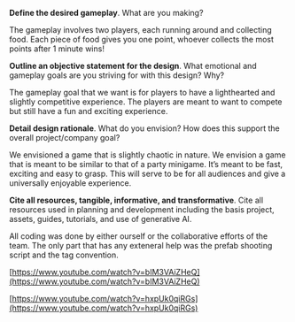 **Define the desired gameplay**. What are you making?

The gameplay involves two players, each running around and collecting food. Each piece of food gives you one point, whoever collects the most points after 1 minute wins\!

**Outline an objective statement for the design**. What emotional and gameplay goals are you striving for with this design? Why?

The gameplay goal that we want is for players to have a lighthearted and slightly competitive experience. The players are meant to want to compete but still have a fun and exciting experience.

**Detail design rationale**. What do you envision? How does this support the overall project/company goal?

We envisioned a game that is slightly chaotic in nature. We envision a game that is meant to be similar to that of a party minigame. It’s meant to be fast, exciting and easy to grasp. This will serve to be for all audiences and give a universally enjoyable experience.

**Cite all resources, tangible, informative, and transformative**. Cite all resources used in planning and development including the basis project, assets, guides, tutorials, and use of generative AI.

All coding was done by either ourself or the collaborative efforts of the team. The only part that has any exteneral help was the prefab shooting script and the tag convention.

[https://www.youtube.com/watch?v=bIM3VAiZHeQ](https://www.youtube.com/watch?v=bIM3VAiZHeQ)

[https://www.youtube.com/watch?v=hxpUk0qiRGs](https://www.youtube.com/watch?v=hxpUk0qiRGs)
